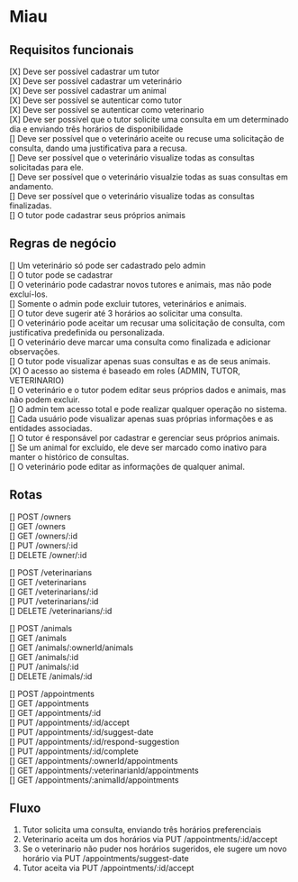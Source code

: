 # Miau

## Requisitos funcionais
[X] Deve ser possível cadastrar um tutor</br>
[X] Deve ser possível cadastrar um veterinário</br>
[X] Deve ser possível cadastrar um animal</br>
[X] Deve ser possível se autenticar como tutor</br>
[X] Deve ser possível se autenticar como veterinario</br>
[X] Deve ser possível que o tutor solicite uma consulta em um determinado dia e enviando três horários de disponibilidade</br>
[] Deve ser possível que o veterinário aceite ou recuse uma solicitação de consulta, dando uma justificativa para a recusa.</br>
[] Deve ser possível que o veterinário visualize todas as consultas solicitadas para ele.</br>
[] Deve ser possível que o veterinário visualzie todas as suas consultas em andamento.</br>
[] Deve ser possível que o veterinário visualize todas as consultas finalizadas.</br>
[] O tutor pode cadastrar seus próprios animais</br>

## Regras de negócio
[] Um veterinário só pode ser cadastrado pelo admin</br>
[] O tutor pode se cadastrar</br>
[] O veterinário pode cadastrar novos tutores e animais, mas não pode excluí-los.</br>
[] Somente o admin pode excluir tutores, veterinários e animais.</br>
[] O tutor deve sugerir até 3 horários ao solicitar uma consulta.</br>
[] O veterinário pode aceitar um recusar uma solicitação de consulta, com justificativa predefinida ou personalizada.</br>
[] O veterinário deve marcar uma consulta como finalizada e adicionar observações.</br>
[] O tutor pode visualizar apenas suas consultas e as de seus animais.</br>
[X] O acesso ao sistema é baseado em roles (ADMIN, TUTOR, VETERINARIO)</br>
[] O veterinário e o tutor podem editar seus próprios dados e animais, mas não podem excluir.</br>
[] O admin tem acesso total e pode realizar qualquer operação no sistema.</br>
[] Cada usuário pode visualizar apenas suas próprias informações e as entidades associadas.</br>
[] O tutor é responsável por cadastrar e gerenciar seus próprios animais.</br>
[] Se um animal for excluído, ele deve ser marcado como inativo para manter o histórico de consultas.</br>
[] O veterinário pode editar as informações de qualquer animal.</br>

## Rotas
[] POST /owners</br>
[] GET /owners</br>
[] GET /owners/:id</br>
[] PUT /owners/:id</br>
[] DELETE /owner/:id</br>

[] POST /veterinarians</br>
[] GET /veterinarians</br>
[] GET /veterinarians/:id</br>
[] PUT /veterinarians/:id</br>
[] DELETE /veterinarians/:id</br>

[] POST /animals</br>
[] GET /animals</br>
[] GET /animals/:ownerId/animals</br>
[] GET /animals/:id</br>
[] PUT /animals/:id</br>
[] DELETE /animals/:id</br>

[] POST /appointments</br>
[] GET /appointments</br>
[] GET /appointments/:id</br>
[] PUT /appointments/:id/accept</br>
[] PUT /appointments/:id/suggest-date</br>
[] PUT /appointments/:id/respond-suggestion</br>
[] PUT /appointments/:id/complete</br>
[] GET /appointments/:ownerId/appointments</br>
[] GET /appointments/:veterinarianId/appointments</br>
[] GET /appointments/:animalId/appointments</br>

## Fluxo
1. Tutor solicita uma consulta, enviando três horários preferenciais
2. Veterinario aceita um dos horários via PUT /appointments/:id/accept
3. Se o veterinario não puder nos horários sugeridos, ele sugere um novo horário via PUT /appointments/suggest-date
4. Tutor aceita via PUT /appointments/:id/accept
